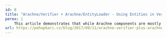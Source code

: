 ```yaml
---
id: 8
title: "Arachne/Verifier + Arachne/EntityLoader - Using Entities in Verifier Rules"
perex: |
    This article demonstrates that while Arachne components are mostly independent on each other, their potential raises dramatically when you use them together. Push both <a href="https://github.com/Arachne/ParameterValidation">Arachne/ParameterValidation</a> and <a href="https://github.com/Arachne/SecurityVerification">Arachne/SecurityVerification</a> to their limits with <a href="https://github.com/Arachne/EntityLoader">Arachne/EntityLoader</a>!
url: https://pehapkari.cz/blog/2017/09/11/arachne-verifier-plus-arachne-entity-loader-using-entities-in-verifier-rules/
---
```

